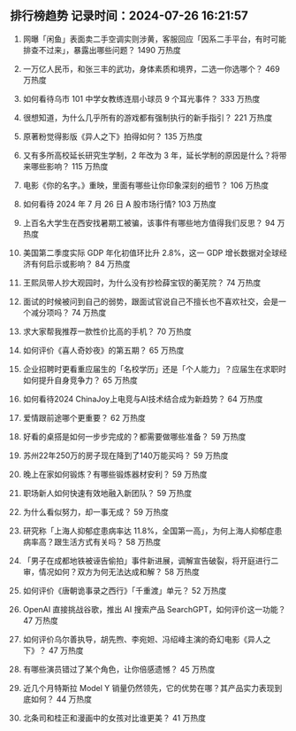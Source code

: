 
## 排行榜趋势 记录时间：2024-07-26 16:21:57
  
  1. 网曝「闲鱼」表面卖二手空调实则涉黄，客服回应「因系二手平台，有时可能排查不过来」，暴露出哪些问题？ 1490 万热度
    
  2. 一万亿人民币，和张三丰的武功，身体素质和境界，二选一你选哪个？ 469 万热度
    
  3. 如何看待乌市 101 中学女教练连扇小球员 9 个耳光事件？ 333 万热度
    
  4. 很想知道，为什么几乎所有的游戏都有强制执行的新手指引？ 221 万热度
    
  5. 原著粉觉得影版《异人之下》拍得如何？ 135 万热度
    
  6. 又有多所高校延长研究生学制，2 年改为 3 年，延长学制的原因是什么？将带来哪些影响？ 115 万热度
    
  7. 电影《你的名字。》重映，里面有哪些让你印象深刻的细节？ 106 万热度
    
  8. 如何看待 2024 年 7 月 26 日 A 股市场行情? 103 万热度
    
  9. 上百名大学生在西安找暑期工被骗，该事件有哪些地方值得我们反思？ 94 万热度
    
  10. 美国第二季度实际 GDP 年化初值环比升 2.8%，这一 GDP 增长数据对全球经济有何启示或影响？ 84 万热度
    
  11. 王熙凤带人抄大观园时，为什么没有抄检薛宝钗的蘅芜院？ 74 万热度
    
  12. 面试的时候被问到自己的弱势，跟面试官说自己不擅长也不喜欢社交，会是一个减分项吗？ 74 万热度
    
  13. 求大家帮我推荐一款性价比高的手机？ 70 万热度
    
  14. 如何评价《喜人奇妙夜》的第五期？ 65 万热度
    
  15. 企业招聘时更看重应届生的「名校学历」还是「个人能力」？应届生在求职时如何提升自身竞争力？ 65 万热度
    
  16. 如何看待2024 ChinaJoy上电竞与AI技术结合成为新趋势？ 64 万热度
    
  17. 爱情跟前途哪个更重要？ 62 万热度
    
  18. 好看的桌搭是如何一步步完成的？都需要做哪些准备？ 59 万热度
    
  19. 苏州22年250万的房子现在降到了140万能买吗？ 59 万热度
    
  20. 晚上在家如何锻炼？有哪些锻炼器材安利？ 59 万热度
    
  21. 职场新人如何快速有效地融入新团队？ 59 万热度
    
  22. 为什么看似努力，却一事无成？ 59 万热度
    
  23. 研究称「上海人抑郁症患病率达 11.8%，全国第一高」，为何上海人抑郁症患病率高？跟生活方式有关吗？ 58 万热度
    
  24. 「男子在成都地铁被诬告偷拍」事件新进展，调解宣告破裂，将开庭进行二审，情况如何？双方为何无法达成和解？ 58 万热度
    
  25. 如何评价《唐朝诡事录之西行》「千重渡」单元？ 52 万热度
    
  26. OpenAI 直接挑战谷歌，推出 AI 搜索产品 SearchGPT，如何评价这一功能？ 47 万热度
    
  27. 如何评价乌尔善执导，胡先煦、李宛妲、冯绍峰主演的奇幻电影《异人之下》？ 47 万热度
    
  28. 有哪些演员错过了某个角色，让你倍感遗憾？ 45 万热度
    
  29. 近几个月特斯拉 Model Y 销量仍然领先，它的优势在哪？其产品实力表现到底如何？ 44 万热度
    
  30. 北条司和桂正和漫画中的女孩对比谁更美？ 41 万热度
    